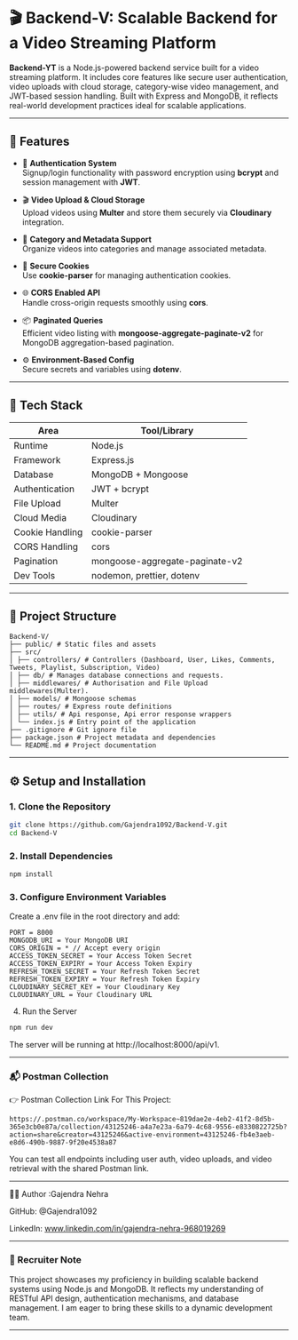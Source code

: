 # 🎬 Backend-V: Scalable Backend for a Video Streaming Platform

**Backend-YT** is a Node.js-powered backend service built for a video streaming platform. It includes core features like secure user authentication, video uploads with cloud storage, category-wise video management, and JWT-based session handling. Built with Express and MongoDB, it reflects real-world development practices ideal for scalable applications.

---

## 🚀 Features

- 🔐 **Authentication System**  
  Signup/login functionality with password encryption using **bcrypt** and session management with **JWT**.

- 🎬 **Video Upload & Cloud Storage**  
  Upload videos using **Multer** and store them securely via **Cloudinary** integration.

- 🧾 **Category and Metadata Support**  
  Organize videos into categories and manage associated metadata.

- 🍪 **Secure Cookies**  
  Use **cookie-parser** for managing authentication cookies.

- 🌐 **CORS Enabled API**  
  Handle cross-origin requests smoothly using **cors**.

- 📦 **Paginated Queries**  
  Efficient video listing with **mongoose-aggregate-paginate-v2** for MongoDB aggregation-based pagination.

- ⚙️ **Environment-Based Config**  
  Secure secrets and variables using **dotenv**.


---

## 🧰 Tech Stack

| Area              | Tool/Library                       |
|-------------------|------------------------------------|
| Runtime           | Node.js                            |
| Framework         | Express.js                         |
| Database          | MongoDB + Mongoose                 |
| Authentication    | JWT + bcrypt                       |
| File Upload       | Multer                             |
| Cloud Media       | Cloudinary                         |
| Cookie Handling   | cookie-parser                      |
| CORS Handling     | cors                               |
| Pagination        | mongoose-aggregate-paginate-v2     |
| Dev Tools         | nodemon, prettier, dotenv          |

---

## 📁 Project Structure
```
Backend-V/
├── public/ # Static files and assets
├── src/
│ ├── controllers/ # Controllers (Dashboard, User, Likes, Comments, Tweets, Playlist, Subscription, Video)
│ ├── db/ # Manages database connections and requests.
│ ├── middlewares/ # Authorisation and File Upload middlewares(Multer).
│ ├── models/ # Mongoose schemas
│ ├── routes/ # Express route definitions
│ ├── utils/ # Api response, Api error response wrappers 
│ └── index.js # Entry point of the application
├── .gitignore # Git ignore file
├── package.json # Project metadata and dependencies
└── README.md # Project documentation
```

---

## ⚙️ Setup and Installation

### 1. Clone the Repository

```bash
git clone https://github.com/Gajendra1092/Backend-V.git
cd Backend-V
```
### 2. Install Dependencies
```bash
npm install
```
### 3. Configure Environment Variables
Create a .env file in the root directory and add:
```
PORT = 8000
MONGODB_URI = Your MongoDB URI
CORS_ORIGIN = * // Accept every origin
ACCESS_TOKEN_SECRET = Your Access Token Secret
ACCESS_TOKEN_EXPIRY = Your Access Token Expiry
REFRESH_TOKEN_SECRET = Your Refresh Token Secret
REFRESH_TOKEN_EXPIRY = Your Refresh Token Expiry
CLOUDINARY_SECRET_KEY = Your Cloudinary Key
CLOUDINARY_URL = Your Cloudinary URL
```
4. Run the Server
```bash
npm run dev
```
The server will be running at http://localhost:8000/api/v1.

---

### 📬 Postman Collection
👉 Postman Collection Link For This Project:
```
https://.postman.co/workspace/My-Workspace~819dae2e-4eb2-41f2-8d5b-365e3cb0e87a/collection/43125246-a4a7e23a-6a79-4c68-9556-e8330822725b?action=share&creator=43125246&active-environment=43125246-fb4e3aeb-e8d6-490b-9887-9f20e4538a87
```
You can test all endpoints including user auth, video uploads, and video retrieval with the shared Postman link.

---

🧑‍💻 Author
:Gajendra Nehra

GitHub: @Gajendra1092

LinkedIn: www.linkedin.com/in/gajendra-nehra-968019269

---

### 💼 Recruiter Note
This project showcases my proficiency in building scalable backend systems using Node.js and MongoDB. It reflects my understanding of RESTful API design, authentication mechanisms, and database management. I am eager to bring these skills to a dynamic development team.

---
